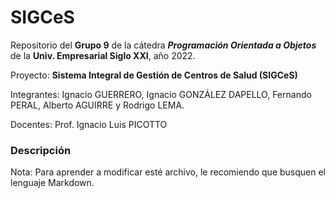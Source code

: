 # SIGCeS

Repositorio del **Grupo 9** de la cátedra ***Programación Orientada a Objetos*** de la **Univ. Empresarial Siglo XXI**, año 2022.

Proyecto: **Sistema Integral de Gestión de Centros de Salud (SIGCeS)**

Integrantes: Ignacio GUERRERO, Ignacio GONZÁLEZ DAPELLO, Fernando PERAL, Alberto AGUIRRE y Rodrigo LEMA.

Docentes: Prof. Ignacio Luis PICOTTO

### Descripción

Nota: Para aprender a modificar esté archivo, le recomiendo que busquen el lenguaje Markdown.